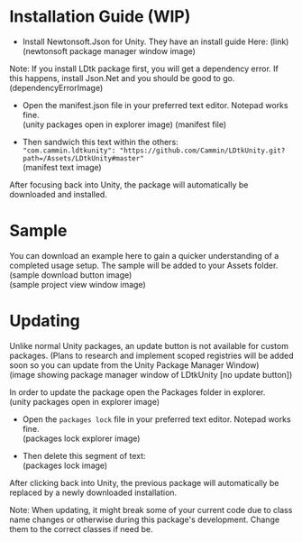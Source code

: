 # Installation Guide (WIP)

- Install Newtonsoft.Json for Unity. They have an install guide Here: (link)  
(newtonsoft package manager window image)  

Note: If you install LDtk package first, you will get a dependency error. If this happens, install Json.Net and you should be good to go.  
(dependencyErrorImage)


- Open the manifest.json file in your preferred text editor. Notepad works fine.  
(unity packages open in explorer image)
(manifest file)

- Then sandwich this text within the others:  
 ```"com.cammin.ldtkunity": "https://github.com/Cammin/LDtkUnity.git?path=/Assets/LDtkUnity#master"```  
(manifest text image)

After focusing back into Unity, the package will automatically be downloaded and installed.

# Sample

You can download an example here to gain a quicker understanding of a completed usage setup. The sample will be added to your Assets folder.  
(sample download button image)  
(sample project view window image)  

# Updating

Unlike normal Unity packages, an update button is not available for custom packages. (Plans to research and implement scoped registries will be added soon so you can update from the Unity Package Manager Window)  
(image showing package manager window of LDtkUnity [no update button])  

In order to update the package open the Packages folder in explorer.  
(unity packages open in explorer image)  

- Open the `packages lock` file in your preferred text editor. Notepad works fine.  
(packages lock explorer image)

- Then delete this segment of text:  
(packages lock image)

After clicking back into Unity, the previous package will automatically be replaced by a newly downloaded installation.
  
Note: When updating, it might break some of your current code due to class name changes or otherwise during this package's development. Change them to the correct classes if need be.
